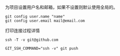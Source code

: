 为项目设置用户名和邮箱，如果不设置则默认使用全局的。

    git config user.name "name"
    git config user.email mail@email.com


打印连接过程详情

    ssh -T -v git@github.com

    GIT_SSH_COMMAND="ssh -v" git push